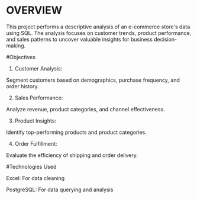 # OVERVIEW

This project performs a descriptive analysis of an e-commerce store's data using SQL. The analysis focuses on customer trends, product performance, and sales patterns to uncover valuable insights for business decision-making.

#Objectives

1. Customer Analysis: 

Segment customers based on demographics, purchase frequency, and order history.


2. Sales Performance:

Analyze revenue, product categories, and channel effectiveness.


3. Product Insights: 

Identify top-performing products and product categories.


4. Order Fulfillment: 

Evaluate the efficiency of shipping and order delivery.



#Technologies Used


Excel: For data cleaning


PostgreSQL: For data querying and analysis
